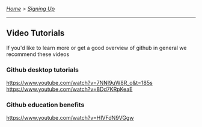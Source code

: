 *[Home](https://github.com/BHASVIC-CompSci/.github/blob/main/profile/README.md) > [Signing Up](./signingUp.md)*

---

## Video Tutorials
If you'd like to learn more or get a good overview of github in general we recommend these videos

### Github desktop tutorials
https://www.youtube.com/watch?v=7NNI9uW8R_o&t=185s
https://www.youtube.com/watch?v=8Dd7KRpKeaE

### Github education benefits
https://www.youtube.com/watch?v=HIVFdN9VGgw